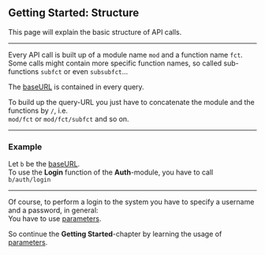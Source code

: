 ## Getting Started: Structure
This page will explain the basic structure of API calls.

----

Every API call is built up of a module name `mod` and a function name `fct`.  
Some calls might contain more specific function names, so called sub-functions `subfct` or even
`subsubfct`...

The [baseURL](../baseUrl.md) is contained in every query.

To build up the query-URL you just have to concatenate the module and the functions by `/`, i.e.  
`mod/fct` or `mod/fct/subfct` and so on.

---
### Example
Let `b` be the [baseURL](../baseUrl.md).  
To use the **Login** function of the **Auth**-module, you have to call `b/auth/login`

---

Of course, to perform a login to the system you have to specify a username and a password, in general:  
You have to use [parameters](parameters.md).

So continue the **Getting Started**-chapter by learning the usage of [parameters](parameters.md).